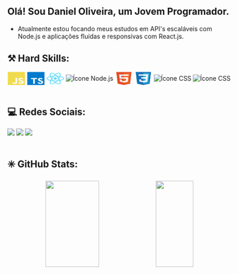 ## Olá! Sou Daniel Oliveira, um Jovem Programador.

- Atualmente estou focando meus estudos em API's escaláveis com Node.js e aplicações fluídas e responsivas com React.js.

## ⚒️ Hard Skills:

<div style="display: inline_block">
  <img align="center" alt="Ícone JavaScript" height="30" width="40" src="https://raw.githubusercontent.com/devicons/devicon/master/icons/javascript/javascript-plain.svg" />
  
  <img align="center" alt="Ícone TypeScript" height="30" width="40" src="https://raw.githubusercontent.com/devicons/devicon/master/icons/typescript/typescript-plain.svg" />
  
  <img align="center" alt="Ícone React" height="30" width="40" src="https://raw.githubusercontent.com/devicons/devicon/master/icons/react/react-original.svg" />
  
  <img align="center" alt="Ícone Node.js" height="40" width="40" src="https://raw.githubusercontent.com/marwin1991/profile-technology-icons/refs/heads/main/icons/node_js.png" />
  
  <img align="center" alt="Ícone HTML" height="30" width="40" src="https://raw.githubusercontent.com/devicons/devicon/master/icons/html5/html5-original.svg" />
  
  <img align="center" alt="Ícone CSS" height="30" width="40" src="https://raw.githubusercontent.com/devicons/devicon/master/icons/css3/css3-original.svg" />
  
  <img align="center" alt="Ícone CSS" height="30" width="40" src="https://cdn.jsdelivr.net/gh/devicons/devicon@latest/icons/postgresql/postgresql-original.svg" />
  
  <img align="center" alt="Ícone CSS" height="30" width="40" src="https://cdn.jsdelivr.net/gh/devicons/devicon@latest/icons/docker/docker-original.svg" />
</div>

<br />

## 💻 Redes Sociais:

<div> 
  <a href="https://instagram.com/jvm_programador" target="_blank"><img src="https://img.shields.io/badge/-Instagram-%23E4405F?style=for-the-badge&logo=instagram&logoColor=white" target="_blank"></a>
  <a href = "mailto:kadadniel@gmail.com"><img src="https://img.shields.io/badge/-Gmail-%23333?style=for-the-badge&logo=gmail&logoColor=white" target="_blank"></a>
  <a href="https://www.linkedin.com/in/kadadniel/" target="_blank"><img src="https://img.shields.io/badge/-LinkedIn-%230077B5?style=for-the-badge&logo=linkedin&logoColor=white" target="_blank"></a> 
</div>

<br />

## ✳️ GitHub Stats:
<div align="center">
  <img width="49%" height="195px" src="https://github-readme-stats.vercel.app/api?username=oliveiradniel&show_icons=true&theme=dark&hide_border=true&title_color=32CD32&icon_color=32CD32&bg_color=0d1117" />
  <img width="41%" height="195px" src="https://github-readme-stats.vercel.app/api/top-langs/?username=oliveiradniel&layout=compact&theme=dark&hide_border=true&title_color=32CD32&bg_color=0d1117" />
</div>


